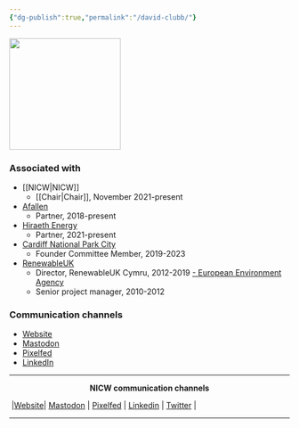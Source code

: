 ```yaml
---
{"dg-publish":true,"permalink":"/david-clubb/"}
---
```


<img src="https://nationalinfrastructurecommission.wales/wp-content/uploads/2021/11/David-Clubb-formal-headshot-2.jpg" height="200">

### Associated with
- [[NICW\|NICW]]
	- [[Chair\|Chair]], November 2021-present
- [Afallen](https://afallen.cymru)
	- Partner, 2018-present
- [Hiraeth Energy](https://hiraethenergy.wales)
	- Partner, 2021-present
- [Cardiff National Park City](https://cardiffnpc.cymru/)
	- Founder Committee Member, 2019-2023
- [RenewableUK](https://www.renewableuk.com/)
	- Director, RenewableUK Cymru, 2012-2019
[- European Environment Agency](https://www.eea.europa.eu/)
	- Senior project manager, 2010-2012

### Communication channels
- [Website](https://clubb.cymru)
- [Mastodon](https://toot.wales/@davidoclubb)
- [Pixelfed](https://pixelfed.social/i/web/profile/10708)
- [LinkedIn](https://www.linkedin.com/in/davidclubb/)

***
<p style="text-align: center;font-weight:bold";>NICW communication channels</p>

󠁧 |[Website](https://nationalinfrastructurecommission.wales)| [Mastodon](https://toot.wales/@NICW) | [Pixelfed](https://pix.toot.wales/NICW) | [Linkedin](https://www.linkedin.com/company/26268509/) | [Twitter](https://twitter.com/InfraCommCymru) |
***
